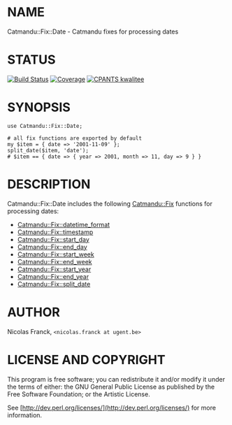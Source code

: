 # NAME

Catmandu::Fix::Date - Catmandu fixes for processing dates

# STATUS

[![Build Status](https://travis-ci.org/LibreCat/Catmandu-Fix-Date.svg?branch=master)](https://travis-ci.org/LibreCat/Catmandu-Fix-Date)
[![Coverage](https://coveralls.io/repos/LibreCat/Catmandu-Fix-Date/badge.png?branch=master)](https://coveralls.io/r/LibreCat/Catmandu-Fix-Date)
[![CPANTS kwalitee](http://cpants.cpanauthors.org/dist/Catmandu-Fix-Date.png)](http://cpants.cpanauthors.org/dist/Catmandu-Fix-Date)

# SYNOPSIS

    use Catmandu::Fix::Date;

    # all fix functions are exported by default
    my $item = { date => '2001-11-09' };
    split_date($item, 'date');
    # $item == { date => { year => 2001, month => 11, day => 9 } }

# DESCRIPTION

Catmandu::Fix::Date includes the following [Catmandu::Fix](https://metacpan.org/pod/Catmandu::Fix) functions for
processing dates:

- [Catmandu::Fix::datetime\_format](https://metacpan.org/pod/Catmandu::Fix::datetime_format)
- [Catmandu::Fix::timestamp](https://metacpan.org/pod/Catmandu::Fix::timestamp)
- [Catmandu::Fix::start\_day](https://metacpan.org/pod/Catmandu::Fix::start_day)
- [Catmandu::Fix::end\_day](https://metacpan.org/pod/Catmandu::Fix::end_day)
- [Catmandu::Fix::start\_week](https://metacpan.org/pod/Catmandu::Fix::start_week)
- [Catmandu::Fix::end\_week](https://metacpan.org/pod/Catmandu::Fix::end_week)
- [Catmandu::Fix::start\_year](https://metacpan.org/pod/Catmandu::Fix::start_year)
- [Catmandu::Fix::end\_year](https://metacpan.org/pod/Catmandu::Fix::end_year)
- [Catmandu::Fix::split\_date](https://metacpan.org/pod/Catmandu::Fix::split_date)

# AUTHOR

Nicolas Franck, `<nicolas.franck at ugent.be>`

# LICENSE AND COPYRIGHT

This program is free software; you can redistribute it and/or modify it
under the terms of either: the GNU General Public License as published
by the Free Software Foundation; or the Artistic License.

See [http://dev.perl.org/licenses/](http://dev.perl.org/licenses/) for more information.

